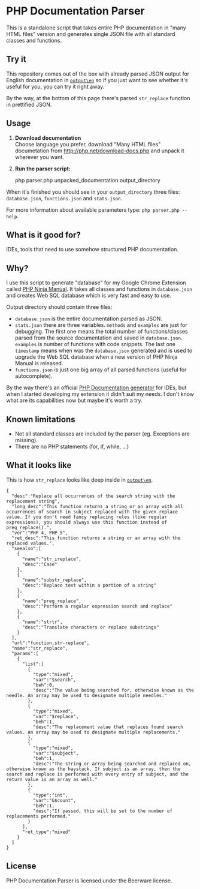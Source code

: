 # PHP Documentation Parser

This is a standalone script that takes entire PHP documentation in "many HTML files" version and generates single JSON file with all standard classes and functions.

## Try it

This repository comes out of the box with already parsed JSON output for English documentation in [`output\en`](https://github.com/martinsik/php-doc-parser/tree/master/output/en) so if you just want to see whether it's useful for you, you can try it right away.

By the way, at the bottom of this page there's parsed `str_replace` function in prettified JSON.

## Usage

  1. **Download documentation**  
     Choose language you prefer, download "Many HTML files" documetation from http://php.net/download-docs.php and unpack it wherever you want.

  2. **Run the parser script:**

        php parser.php unpacked_documentation output_directory

When it's finished you should see in your `output_directory` three files: `database.json`, `functions.json` and `stats.json`.

For more information about available parameters type: `php parser.php --help`.

## What is it good for?

IDEs, tools that need to use somehow structured PHP documentation.

## Why?

I use this script to generate "database" for my Google Chrome Extension called [PHP Ninja Manual](https://chrome.google.com/webstore/detail/clbhjjdhmgeibgdccjfoliooccomjcab "PHP Ninja Manual"). It takes all classes and functions in `database.json` and creates Web SQL database which is very fast and easy to use.

Output directory should contain three files:

  * `database.json` is the entire documentation parsed as JSON.
  * `stats.json` there are three variables. `methods` and `examples` are just for debugging. The first one means the total number of functions/classes parsed from the source documentation and saved in `database.json`. `examples` is number of functions with code snippets. The last one `timestamp` means when was the `database.json` generated and is used to upgrade the Web SQL database when a new version of PHP Ninja Manual is released.
  * `functions.json` is just one big array of all parsed functions (useful for autocomplete).

By the way there's an official [PHP Documentation generator](https://wiki.php.net/doc/articles/phd_ide) for IDEs, but when I started developing my extension it didn't suit my needs. I don't know what are its capabilities now but maybe it's worth a try.

## Known limitations

  * Not all standard classes are included by the parser (eg. Exceptions are missing).
  * There are no PHP statements (for, if, while, ...)

## What it looks like

This is how `str_replace` looks like deep inside in [`output\en`](https://github.com/martinsik/php-doc-parser/tree/master/output/en).

    {
      "desc":"Replace all occurrences of the search string with the replacement string",
      "long_desc":"This function returns a string or an array with all occurrences of search in subject replaced with the given replace value. If you don't need fancy replacing rules (like regular expressions), you should always use this function instead of preg_replace().",
      "ver":"PHP 4, PHP 5",
      "ret_desc":"This function returns a string or an array with the replaced values.",
      "seealso":[
        {
          "name":"str_ireplace",
          "desc":"Case"
        },
        {
          "name":"substr_replace",
          "desc":"Replace text within a portion of a string"
        },
        {
          "name":"preg_replace",
          "desc":"Perform a regular expression search and replace"
        },
        {
          "name":"strtr",
          "desc":"Translate characters or replace substrings"
        }
      ],
      "url":"function.str-replace",
      "name":"str_replace",
      "params":[
        {
          "list":[
            {
              "type":"mixed",
              "var":"$search",
              "beh":0,
              "desc":"The value being searched for, otherwise known as the needle. An array may be used to designate multiple needles."
            },
            {
              "type":"mixed",
              "var":"$replace",
              "beh":1,
              "desc":"The replacement value that replaces found search values. An array may be used to designate multiple replacements."
            },
            {
              "type":"mixed",
              "var":"$subject",
              "beh":1,
              "desc":"The string or array being searched and replaced on, otherwise known as the haystack. If subject is an array, then the search and replace is performed with every entry of subject, and the return value is an array as well."
            },
            {
              "type":"int",
              "var":"&$count",
              "beh":1,
              "desc":"If passed, this will be set to the number of replacements performed."
            }
          ],
          "ret_type":"mixed"
        }
      ]
    }


## License

PHP Documentation Parser is licensed under the Beerware license.
